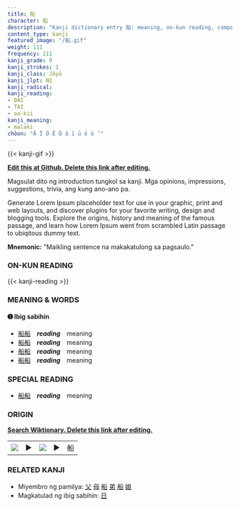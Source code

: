 ```yaml
---
title: 船
character: 船
description: "Kanji dictionary entry 船: meaning, on-kun reading, compounds, origin, related kanji"
content_type: kanji
featured_image: "/船.gif"
weight: 111
frequency: 111
kanji_grade: 9
kanji_strokes: 1
kanji_class: Jōyō
kanji_jlpt: N1
kanji_radical: 
kanji_reading: 
- DAI
- TAI
- oo-kii
kanji_meaning:
- malaki
chōon: "Ā Ī Ū Ē Ō ā ī ū ē ō ’"
---
```

[//]: # (Don't edit the line below. Kanji animated GIF code is automatically generated.)
{{< kanji-gif >}}

[//]: # (Edit below this line.)

**[Edit this at Github. Delete this link after editing.](https://github.com/tim0g/tim/tree/main/content/kanji/船/index.md)**

Magsulat dito ng introduction tungkol sa kanji. Mga opinions, impressions, suggestions, trivia, ang kung ano-ano pa.

Generate Lorem Ipsum placeholder text for use in your graphic, print and web layouts, and discover plugins for your favorite writing, design and blogging tools. Explore the origins, history and meaning of the famous passage, and learn how Lorem Ipsum went from scrambled Latin passage to ubiqitous dummy text.
 
**Mnemonic:** "Maikling sentence na makakatulong sa pagsaulo."

### ON-KUN READING

[//]: # (Don't edit the line below. ON-KUN READING code is automatically generated.)
{{< kanji-reading >}}

### MEANING & WORDS

#### ➊ **Ibig sabihin**
  - [船](../船)[船](../船)　***reading***　meaning
  - [船](../船)[船](../船)　***reading***　meaning
  - [船](../船)[船](../船)　***reading***　meaning
  - [船](../船)[船](../船)　***reading***　meaning

### SPECIAL READING
  - [船](../船)[船](../船)　***reading***　meaning

### ORIGIN

**[Search Wiktionary. Delete this link after editing.](https://wiktionary.org/wiki/船)**
<table class="kanji-table"><tr><td>
<img src="60px-船-bronze.svg.png">
</td><td>▶</td><td>
<img src="60px-船-oracle.svg.png">
</td><td>▶</td>
<td class="kanji-origin">船</td>
</tr></table>

### RELATED KANJI
- Miyembro ng pamilya: [父](../父) [母](../母) [船](../船) [弟](../弟) [船](../船) [娘](../娘)
- Magkatulad ng ibig sabihin: [日](../日)
